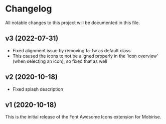 # Changelog

All notable changes to this project will be documented in this file.

## v3 (2022-07-31)

- Fixed alignment issue by removing fa-fw as default class
- This caused the icons to not be aligned properly in the 'icon overview' (when selecting an icon), so fixed that as well

## v2 (2020-10-18)

- Fixed splash description

## v1 (2020-10-18)

This is the initial release of the Font Awesome Icons extension for Mobirise.
